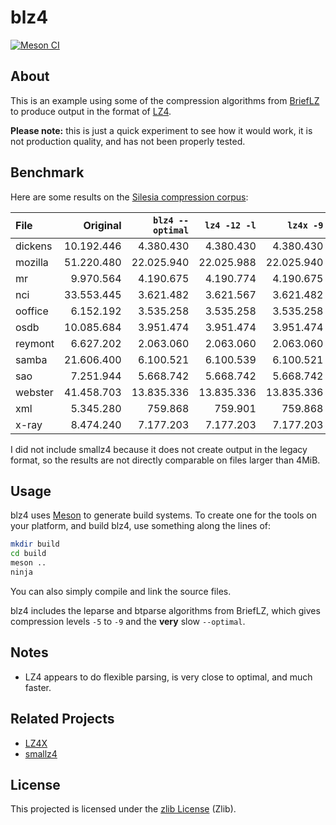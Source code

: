 
blz4
====

[![Meson CI](https://github.com/jibsen/blz4/workflows/Meson%20CI/badge.svg)](https://github.com/jibsen/blz4/actions)

About
-----

This is an example using some of the compression algorithms from [BriefLZ][]
to produce output in the format of [LZ4][].

**Please note:** this is just a quick experiment to see how it would work, it
is not production quality, and has not been properly tested.

[BriefLZ]: https://github.com/jibsen/brieflz
[LZ4]: https://github.com/lz4/lz4


Benchmark
---------

Here are some results on the [Silesia compression corpus][silesia]:

| File    |   Original | `blz4 --optimal` | `lz4 -12 -l` |  `lz4x -9` |
| :------ | ---------: | ---------------: | -----------: | ---------: |
| dickens | 10.192.446 |        4.380.430 |    4.380.430 |  4.380.430 |
| mozilla | 51.220.480 |       22.025.940 |   22.025.988 | 22.025.940 |
| mr      |  9.970.564 |        4.190.675 |    4.190.774 |  4.190.675 |
| nci     | 33.553.445 |        3.621.482 |    3.621.567 |  3.621.482 |
| ooffice |  6.152.192 |        3.535.258 |    3.535.258 |  3.535.258 |
| osdb    | 10.085.684 |        3.951.474 |    3.951.474 |  3.951.474 |
| reymont |  6.627.202 |        2.063.060 |    2.063.060 |  2.063.060 |
| samba   | 21.606.400 |        6.100.521 |    6.100.539 |  6.100.521 |
| sao     |  7.251.944 |        5.668.742 |    5.668.742 |  5.668.742 |
| webster | 41.458.703 |       13.835.336 |   13.835.336 | 13.835.336 |
| xml     |  5.345.280 |          759.868 |      759.901 |    759.868 |
| x-ray   |  8.474.240 |        7.177.203 |    7.177.203 |  7.177.203 |

I did not include smallz4 because it does not create output in the legacy
format, so the results are not directly comparable on files larger than
4MiB.

[silesia]: http://sun.aei.polsl.pl/~sdeor/index.php?page=silesia


Usage
-----

blz4 uses [Meson][] to generate build systems. To create one for the tools on
your platform, and build blz4, use something along the lines of:

~~~sh
mkdir build
cd build
meson ..
ninja
~~~

You can also simply compile and link the source files.

blz4 includes the leparse and btparse algorithms from BriefLZ, which gives
compression levels `-5` to `-9` and the **very** slow `--optimal`.

[Meson]: https://mesonbuild.com/


Notes
-----

  - LZ4 appears to do flexible parsing, is very close to optimal, and much
    faster.


Related Projects
----------------

  - [LZ4X](https://github.com/encode84/lz4x)
  - [smallz4](https://create.stephan-brumme.com/smallz4/)


License
-------

This projected is licensed under the [zlib License](LICENSE) (Zlib).
